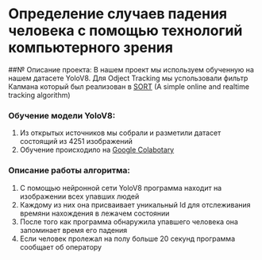 Определение случаев падения человека с помощью технологий компьютерного зрения
=====
##№ Описание проекта:
В нашем проект мы используем обученную на нашем датасете YoloV8. Для Odject Tracking мы успользовали фильтр Калмана который был реализован в [SORT](https://github.com/abewley/sort) (A simple online and realtime tracking algorithm)


### Обучение модели YoloV8:
  1) Из открытых источников мы собрали и разметили датасет состоящий из 4251 изображений
  2) Обучение происходило на [Google Colabotary](https://colab.google/)


### Описание работы алгоритма:
  1) С помощью нейронной сети YoloV8 программа находит на изображении всех упавших людей
  2) Каждому из них она присваивает уникальный Id для отслеживания времяни нахождения в лежачем состоянии
  3) После того как программа обнаружила упавшего человека она запоминает время его падения
  4) Если человек пролежал на полу больше 20 секунд программа сообщает об оператору
